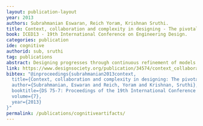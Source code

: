 ```yaml
---
layout: publication-layout
year: 2013
authors: Subrahmanian Eswaran, Reich Yoram, Krishnan Sruthi.
title: Context, collaboration and complexity in designing - The pivotal role of cognitive artifacts.
book: ICED13 - 19th International Conference on Engineering Design.
categories: publication
ide: cognitive
authorid: sub, sruthi
tag: publications
abstract: Designing progresses through continuous refinement of models. In today's design practice, these models get created and refined by multi-cultural, multidisciplinary teams that speak different languages, whether these languages are spoken language, disciplinary, or organizational language. When these people come together, they create, negotiate, evolve, and manage a nascent language with which they communicate the meaning of the product they design. The nascent language is a pidgin articulated through cognitive artifacts. Thus their role is essential to designing and their management is critical to successful completion of the process. In contrast, their mismanagement quickly presents itself as design failures, sometimes catastrophic. Given their role, it is critical to understand what cognitive artifacts are, how they are constructed, and how they should be managed. This marks a shift from focusing on the artifact to the process of designing as a social, negotiated process. Such a view results in conceiving designing as a complex and emergent process with implications for design research, practice and pedagogy.
link: https://www.designsociety.org/publication/34574/context_collaboration_and_complexity_in_designing_the_pivotal_role_of_cognitive_artifacts
bibtex: "@inproceedings{subrahmanian2013context,
  title={Context, collaboration and complexity in designing: The pivotal role of cognitive artifacts},
  author={Subrahmanian, Eswaran and Reich, Yoram and Krishnan, Sruthi},
  booktitle={DS 75-7: Proceedings of the 19th International Conference on Engineering Design (ICED13), Design for Harmonies},
  volume={7},
  year={2013}
}"
permalink: /publications/cognitiveartifacts/
---
```

